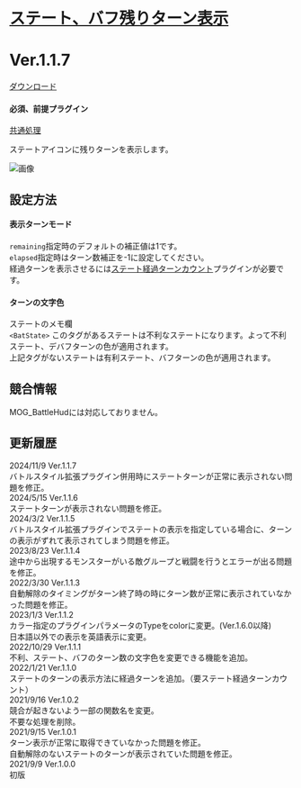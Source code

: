 # [ステート、バフ残りターン表示](https://raw.githubusercontent.com/nuun888/MZ/master/NUUN_StateTurn.js)
# Ver.1.1.7
[ダウンロード](https://raw.githubusercontent.com/nuun888/MZ/master/NUUN_StateTurn.js)

#### 必須、前提プラグイン
[共通処理](https://github.com/nuun888/MZ/blob/master/README/Base.md)  


ステートアイコンに残りターンを表示します。  

![画像](img/StateTurn1.png)   

## 設定方法
#### 表示ターンモード  
`remaining`指定時のデフォルトの補正値は1です。  
`elapsed`指定時はターン数補正を-1に設定してください。  
経過ターンを表示させるには[ステート経過ターンカウント](https://github.com/nuun888/MZ/blob/master/README/StateTurnCount.md)プラグインが必要です。  

#### ターンの文字色
ステートのメモ欄  
`<BatState>`  このタグがあるステートは不利なステートになります。よって不利ステート、デバフターンの色が適用されます。  
上記タグがないステートは有利ステート、バフターンの色が適用されます。  

## 競合情報
MOG_BattleHudには対応しておりません。  

## 更新履歴
2024/11/9 Ver.1.1.7  
バトルスタイル拡張プラグイン併用時にステートターンが正常に表示されない問題を修正。  
2024/5/15 Ver.1.1.6  
ステートターンが表示されない問題を修正。  
2024/3/2 Ver.1.1.5  
バトルスタイル拡張プラグインでステートの表示を指定している場合に、ターンの表示がずれて表示されてしまう問題を修正。  
2023/8/23 Ver.1.1.4  
途中から出現するモンスターがいる敵グループと戦闘を行うとエラーが出る問題を修正。  
2022/3/30 Ver.1.1.3  
自動解除のタイミングがターン終了時の時にターン数が正常に表示されていなかった問題を修正。  
2023/1/3 Ver.1.1.2  
カラー指定のプラグインパラメータのTypeをcolorに変更。(Ver.1.6.0以降)  
日本語以外での表示を英語表示に変更。  
2022/10/29 Ver.1.1.1  
不利、ステート、バフのターン数の文字色を変更できる機能を追加。  
2022/1/21 Ver.1.1.0  
ステートのターンの表示方法に経過ターンを追加。（要ステート経過ターンカウント）  
2021/9/16 Ver.1.0.2  
競合が起きないよう一部の関数名を変更。  
不要な処理を削除。  
2021/9/15 Ver.1.0.1  
ターン表示が正常に取得できていなかった問題を修正。  
自動解除のないステートのターンが表示されていた問題を修正。  
2021/9/9 Ver.1.0.0  
初版  
